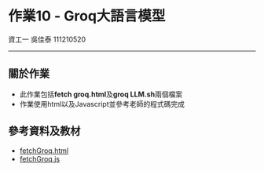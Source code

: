 # 作業10 - Groq大語言模型
資工一 吳佳泰 111210520

---
## 關於作業

* 此作業包括**fetch groq.html**及**groq LLM.sh**兩個檔案
* 作業使用html以及Javascript並參考老師的程式碼完成

## 參考資料及教材

* [fetchGroq.html](https://github.com/ccc112b/html2denojs/blob/master/%E5%B0%88%E6%A1%88/aichat/02b-fetchGptBrowser/fetchGroq.html)
* [fetchGroq.js](https://github.com/ccc112b/html2denojs/blob/master/%E5%B0%88%E6%A1%88/aichat/02b-fetchGptBrowser/fetchGroq.js)

